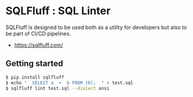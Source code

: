# SQLFluff : SQL Linter

SQLFluff is designed to be used both as a utility for developers but also to be part of CI/CD pipelines.

* https://sqlfluff.com/

## Getting started

```bash
$ pip install sqlfluff
$ echo "  SELECT a  +  b FROM tbl;  " > test.sql
$ sqlfluff lint test.sql --dialect ansi
```
